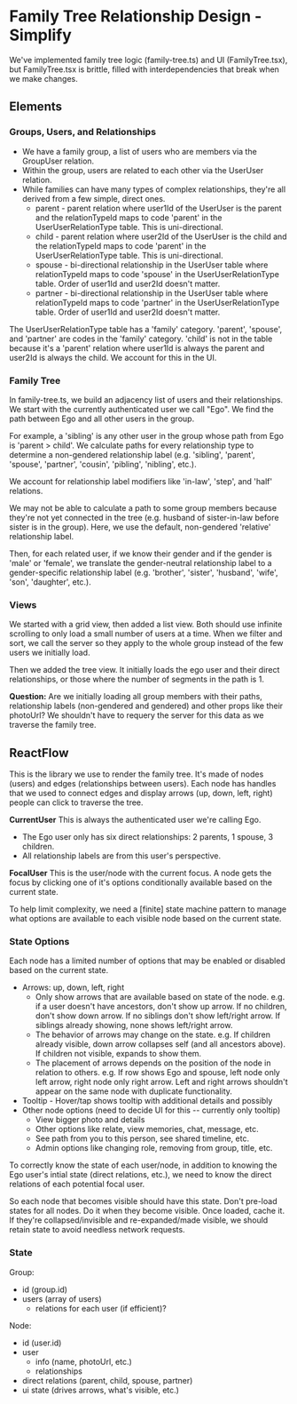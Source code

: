 # Family Tree Relationship Design - Simplify

We've implemented family tree logic (family-tree.ts) and UI (FamilyTree.tsx),
but FamilyTree.tsx is brittle, filled with interdependencies that break when we
make changes.

## Elements

### Groups, Users, and Relationships

- We have a family group, a list of users who are members via the GroupUser
  relation.
- Within the group, users are related to each other via the UserUser relation.
- While families can have many types of complex relationships, they're all
  derived from a few simple, direct ones.
  - parent - parent relation where user1Id of the UserUser is the parent and the
    relationTypeId maps to code 'parent' in the UserUserRelationType table. This
    is uni-directional.
  - child - parent relation where user2Id of the UserUser is the child and the
    relationTypeId maps to code 'parent' in the UserUserRelationType table. This
    is uni-directional.
  - spouse - bi-directional relationship in the UserUser table where
    relationTypeId maps to code 'spouse' in the UserUserRelationType table.
    Order of user1Id and user2Id doesn't matter.
  - partner - bi-directional relationship in the UserUser table where
    relationTypeId maps to code 'partner' in the UserUserRelationType table.
    Order of user1Id and user2Id doesn't matter.

The UserUserRelationType table has a 'family' category. 'parent', 'spouse', and
'partner' are codes in the 'family' category. 'child' is not in the table
because it's a 'parent' relation where user1Id is always the parent and user2Id
is always the child. We account for this in the UI.

### Family Tree

In family-tree.ts, we build an adjacency list of users and their relationships.
We start with the currently authenticated user we call "Ego". We find the path
between Ego and all other users in the group.

For example, a 'sibling' is any other user in the group whose path from Ego is
'parent > child'. We calculate paths for every relationship type to determine a
non-gendered relationship label (e.g. 'sibling', 'parent', 'spouse', 'partner',
'cousin', 'pibling', 'nibling', etc.).

We account for relationship label modifiers like 'in-law', 'step', and 'half'
relations.

We may not be able to calculate a path to some group members because they're not
yet connected in the tree (e.g. husband of sister-in-law before sister is in the
group). Here, we use the default, non-gendered 'relative' relationship label.

Then, for each related user, if we know their gender and if the gender is 'male'
or 'female', we translate the gender-neutral relationship label to a
gender-specific relationship label (e.g. 'brother', 'sister', 'husband', 'wife',
'son', 'daughter', etc.).

### Views

We started with a grid view, then added a list view. Both should use infinite
scrolling to only load a small number of users at a time. When we filter and
sort, we call the server so they apply to the whole group instead of the few
users we initially load.

Then we added the tree view. It initially loads the ego user and their direct
relationships, or those where the number of segments in the path is 1.

**Question:** Are we initially loading all group members with their paths,
relationship labels (non-gendered and gendered) and other props like their
photoUrl? We shouldn't have to requery the server for this data as we traverse
the family tree.

## ReactFlow

This is the library we use to render the family tree. It's made of nodes (users)
and edges (relationships between users). Each node has handles that we used to
connect edges and display arrows (up, down, left, right) people can click to
traverse the tree.

**CurrentUser** This is always the authenticated user we're calling Ego.

- The Ego user only has six direct relationships: 2 parents, 1 spouse, 3
  children.
- All relationship labels are from this user's perspective.

**FocalUser** This is the user/node with the current focus. A node gets the
focus by clicking one of it's options conditionally available based on the
current state.

To help limit complexity, we need a [finite] state machine pattern to manage
what options are available to each visible node based on the current state.

### State Options

Each node has a limited number of options that may be enabled or disabled based
on the current state.

- Arrows: up, down, left, right
  - Only show arrows that are available based on state of the node. e.g. if a
    user doesn't have ancestors, don't show up arrow. If no children, don't show
    down arrow. If no siblings don't show left/right arrow. If siblings already
    showing, none shows left/right arrow.
  - The behavior of arrows may change on the state. e.g. If children already
    visible, down arrow collapses self (and all ancestors above). If children
    not visible, expands to show them.
  - The placement of arrows depends on the position of the node in relation to
    others. e.g. If row shows Ego and spouse, left node only left arrow, right
    node only right arrow. Left and right arrows shouldn't appear on the same
    node with duplicate functionality.
- Tooltip - Hover/tap shows tooltip with additional details and possibly
- Other node options (need to decide UI for this -- currently only tooltip)
  - View bigger photo and details
  - Other options like relate, view memories, chat, message, etc.
  - See path from you to this person, see shared timeline, etc.
  - Admin options like changing role, removing from group, title, etc.

To correctly know the state of each user/node, in addition to knowing the Ego
user's intial state (direct relations, etc.), we need to know the direct
relations of each potential focal user.

So each node that becomes visible should have this state. Don't pre-load states
for all nodes. Do it when they become visible. Once loaded, cache it. If they're
collapsed/invisible and re-expanded/made visible, we should retain state to
avoid needless network requests.

### State

Group:

- id (group.id)
- users (array of users)
  - relations for each user (if efficient)?

Node:

- id (user.id)
- user
  - info (name, photoUrl, etc.)
  - relationships
- direct relations (parent, child, spouse, partner)
- ui state (drives arrows, what's visible, etc.)
